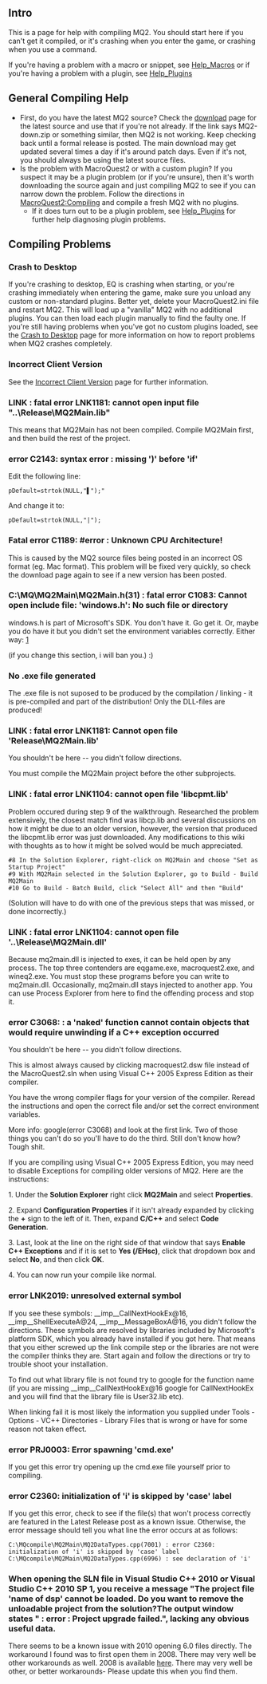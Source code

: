 ## Intro

This is a page for help with compiling MQ2. You should start here if you can't get it compiled, or it's crashing when
you enter the game, or crashing when you use a command.

If you're having a problem with a macro or snippet, see [Help_Macros](help-macros.md) or if you're having a
problem with a plugin, see [Help_Plugins](help-plugins.md)

## General Compiling Help

-   First, do you have the latest MQ2 source? Check the [download](https://macroquest2.com/main.php?p=download) page
    for the latest source and use that if you're not already. If the link says MQ2-down.zip or something similar, then
    MQ2 is not working. Keep checking back until a formal release is posted. The main download may get updated several
    times a day if it's around patch days. Even if it's not, you should always be using the latest source files.
-   Is the problem with MacroQuest2 or with a custom plugin? If you suspect it may be a plugin problem (or if you're
    unsure), then it's worth downloading the source again and just compiling MQ2 to see if you can narrow down the
    problem. Follow the directions in [MacroQuest2:Compiling](macroquest2-compiling.md) and compile a fresh MQ2
    with no plugins.
    -   If it does turn out to be a plugin problem, see [Help_Plugins](help-plugins.md) for further help
        diagnosing plugin problems.

## Compiling Problems

### Crash to Desktop

If you're crashing to desktop, EQ is crashing when starting, or you're crashing immediately when entering the game, make
sure you unload any custom or non-standard plugins. Better yet, delete your MacroQuest2.ini file and restart MQ2. This
will load up a "vanilla" MQ2 with no additional plugins. You can then load each plugin manually to find the faulty one.
If you're still having problems when you've got no custom plugins loaded, see the [Crash to
Desktop](crash-to-desktop.md) page for more information on how to report problems when MQ2 crashes completely.

### Incorrect Client Version

See the [Incorrect Client Version](incorrect-client-version.md) page for further information.

### LINK : fatal error LNK1181: cannot open input file "..\\Release\\MQ2Main.lib"

This means that MQ2Main has not been compiled. Compile MQ2Main first, and then build the rest of the project.

### error C2143: syntax error : missing ')' before 'if'

Edit the following line:

    pDefault=strtok(NULL,"▌");"

And change it to:

    pDefault=strtok(NULL,"|");

### Fatal error C1189: #error : Unknown CPU Architecture!

This is caused by the MQ2 source files being posted in an incorrect OS format (eg. Mac format). This problem will be
fixed very quickly, so check the download page again to see if a new version has been posted.

### C:\\MQ\\MQ2Main\\MQ2Main.h(31) : fatal error C1083: Cannot open include file: 'windows.h': No such file or directory

windows.h is part of Microsoft's SDK. You don't have it. Go get it. Or, maybe you do have it but you didn't set the
environment variables correctly. Either way: [1](http://www.microsoft.com)

(if you change this section, i will ban you.) :)

### No .exe file generated

The .exe file is not suposed to be produced by the compilation / linking - it is pre-compiled and part of the
distribution! Only the DLL-files are produced!

### LINK : fatal error LNK1181: Cannot open file 'Release\\MQ2Main.lib'

You shouldn't be here -- you didn't follow directions.

You must compile the MQ2Main project before the other subprojects.

### LINK : fatal error LNK1104: cannot open file 'libcpmt.lib'

Problem occured during step 9 of the walkthrough. Researched the problem extensively, the closest match find was
libcp.lib and several discussions on how it might be due to an older version, however, the version that produced the
libcpmt.lib error was just downloaded. Any modifications to this wiki with thoughts as to how it might be solved would
be much appreciated.

    #8 In the Solution Explorer, right-click on MQ2Main and choose "Set as Startup Project"
    #9 With MQ2Main selected in the Solution Explorer, go to Build - Build MQ2Main
    #10 Go to Build - Batch Build, click "Select All" and then "Build"

(Solution will have to do with one of the previous steps that was missed, or done incorrectly.)

### LINK : fatal error LNK1104: cannot open file '..\\Release\\MQ2Main.dll'

Because mq2main.dll is injected to exes, it can be held open by any process. The top three contenders are eqgame.exe,
macroquest2.exe, and wineq2.exe. You must stop these programs before you can write to mq2main.dll. Occasionally,
mq2main.dll stays injected to another app. You can use Process Explorer from
here to find the offending process and stop it.

### error C3068: : a 'naked' function cannot contain objects that would require unwinding if a C++ exception occurred

You shouldn't be here -- you didn't follow directions.

This is almost always caused by clicking macroquest2.dsw file instead of the MacroQuest2.sln when using Visual C++ 2005
Express Edition as their compiler.

You have the wrong compiler flags for your version of the compiler. Reread the instructions and open the correct file
and/or set the correct environment variables.

More info: google(error C3068) and look at the first link. Two of those things you can't do so you'll have to do the
third. Still don't know how? Tough shit.

If you are compiling using Visual C++ 2005 Express Edition, you may need to disable Exceptions for compiling older
versions of MQ2. Here are the instructions:

1\. Under the **Solution Explorer** right click **MQ2Main** and select **Properties**.

2\. Expand **Configuration Properties** if it isn't already expanded by clicking the **+** sign to the left of it. Then,
expand **C/C++** and select **Code Generation**.

3\. Last, look at the line on the right side of that window that says **Enable C++ Exceptions** and if it is set to
**Yes (/EHsc)**, click that dropdown box and select **No**, and then click **OK**.

4\. You can now run your compile like normal.

### error LNK2019: unresolved external symbol

If you see these symbols: \_\_imp\_\_CallNextHookEx@16, \_\_imp\_\_ShellExecuteA@24, \_\_imp\_\_MessageBoxA@16, you
didn't follow the directions. These symbols are resolved by libraries included by Microsoft's platform SDK, which you
already have installed if you got here. That means that you either screwed up the link compile step or the libraries are
not were the compiler thinks they are. Start again and follow the directions or try to trouble shoot your installation.

To find out what library file is not found try to google for the function name (if you are missing
\_\_imp\_\_CallNextHookEx@16 google for CallNextHookEx and you will find that the library file is User32.lib etc).

When linking fail it is most likely the information you supplied under Tools - Options - VC++ Directories - Library
Files that is wrong or have for some reason not taken effect.

### error PRJ0003: Error spawning 'cmd.exe'

If you get this error try opening up the cmd.exe file yourself prior to compiling.

### error C2360: initialization of 'i' is skipped by 'case' label

If you get this error, check to see if the file(s) that won't process correctly are featured in the Latest Release post
as a known issue. Otherwise, the error message should tell you what line the error occurs at as follows:

    C:\MQcompile\MQ2Main\MQ2DataTypes.cpp(7001) : error C2360: initialization of 'i' is skipped by 'case' label
    C:\MQcompile\MQ2Main\MQ2DataTypes.cpp(6996) : see declaration of 'i'

### When opening the SLN file in Visual Studio C++ 2010 or Visual Studio C++ 2010 SP 1, you receive a message "The project file 'name of dsp' cannot be loaded. Do you want to remove the unloadable project from the solution?The output window states " : error : Project upgrade failed.", lacking any obvious useful data.

There seems to be a known issue with 2010 opening 6.0 files directly. The workaround I found was to first open them in
2008. There may very well be other workarounds as well. 2008 is available
[here](http://www.microsoft.com/visualstudio/en-us/products/2008-editions/express/). There may very well be other, or
better workarounds- Please update this when you find them.


